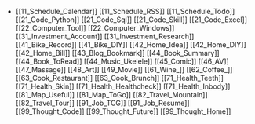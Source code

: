 - [[11_Schedule_Calendar]]
  [[11_Schedule_RSS]]
  [[11_Schedule_Todo]]
  [[21_Code_Python]]
  [[21_Code_Sql]]
  [[21_Code_Skill]]
  [[21_Code_Excel]]
  [[22_Computer_Tool]]
  [[22_Computer_Windows]]
  [[31_Investment_Account]]
  [[31_Investment_Research]]
  [[41_Bike_Record]]
  [[41_Bike_DIY]]
  [[42_Home_Idea]]
  [[42_Home_DIY]]
  [[42_Home_Bill]]
  [[43_Blog_Bookmark]]
  [[44_Book_Summary]]
  [[44_Book_ToRead]]
  [[44_Music_Ukelele]]
  [[45_Comic]]
  [[46_AV]]
  [[47_Massage]]
  [[48_Art]]
  [[49_Movie]]
  [[61_Wine_]]
  [[62_Coffee_]]
  [[63_Cook_Restaurant]]
  [[63_Cook_Brunch]]
  [[71_Health_Teeth]]
  [[71_Health_Skin]]
  [[71_Health_Healthcheck]]
  [[71_Health_Inbody]]
  [[81_Map_Useful]]
  [[81_Map_ToGo]]
  [[82_Travel_Mountain]]
  [[82_Travel_Tour]]
  [[91_Job_TCG]]
  [[91_Job_Resume]]
  [[99_Thought_Code]]
  [[99_Thought_Future]]
  [[99_Thought_Home]]